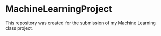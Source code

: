 # MachineLearningProject
This repository was created for the submission of my Machine Learning class project.
